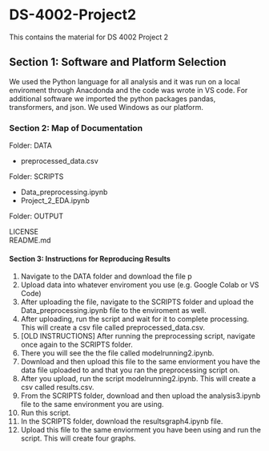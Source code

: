# DS-4002-Project2
This contains the material for DS 4002 Project 2

## Section 1: Software and Platform Selection
We used the Python language for all analysis and it was run on a local enviroment through Anacdonda and the code was wrote in VS code.
For additional software we imported the python packages pandas, transformers, and json.
We used Windows as our platform.

### Section 2: Map of Documentation
Folder: DATA
- preprocessed_data.csv
  
Folder: SCRIPTS
- Data_preprocessing.ipynb
- Project_2_EDA.ipynb

Folder: OUTPUT

LICENSE<br>
README.md

#### Section 3: Instructions for Reproducing Results
1. Navigate to the DATA folder and download the file p
2. Upload data into whatever enviroment you use (e.g. Google Colab or VS Code)
3. After uploading the file, navigate to the SCRIPTS folder and upload the Data_preprocessing.ipynb file to the enviroment as well.
4. After uploading, run the script and wait for it to complete processing. This will create a csv file called preprocessed_data.csv.
5. [OLD INSTRUCTIONS] After running the preprocessing script, navigate once again to the SCRIPTS folder.
6. There you will see the the file called modelrunning2.ipynb.
7. Download and then upload this file to the same enviorment you have the data file uploaded to and that you ran the preprocessing script on.
8. After you upload, run the script modelrunning2.ipynb. This will create a csv called results.csv.
9. From the SCRIPTS folder, download and then upload the analysis3.ipynb file to the same environment you are using.
10. Run this script.
11. In the SCRIPTS folder, download the resultsgraph4.ipynb file.
12. Upload this file to the same enviorment you have been using and run the script. This will create four graphs.
